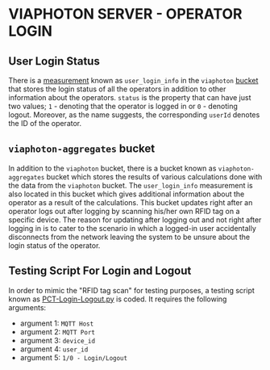 # VIAPHOTON SERVER - OPERATOR LOGIN

## User Login Status

There is a [measurement](https://docs.influxdata.com/influxdb/v1.8/concepts/glossary/#measurement) known as `user_login_info` in the `viaphoton` [bucket](https://docs.influxdata.com/influxdb/v2.3/organizations/buckets/#:~:text=A%20bucket%20is%20a%20named,bucket%20belongs%20to%20an%20organization.) that stores the login status of all the operators in addition to other information about the operators. `status` is the property that can have just two values; `1` - denoting that the operator is logged in or `0` - denoting logout. Moreover, as the name suggests, the corresponding `userId` denotes the ID of the operator.

## `viaphoton-aggregates` bucket

In addition to the `viaphoton` bucket, there is a bucket known as `viaphoton-aggregates` bucket which stores the results of various calculations done with the data from the `viaphoton` bucket. The `user_login_info` measurement is also located in this bucket which gives additional information about the operator as a result of the calculations. This bucket updates right after an operator logs out after logging by scanning his/her own RFID tag on a specific device. The reason for updating after logging out and not right after logging in is to cater to the scenario in which a logged-in user accidentally disconnects from the network leaving the system to be unsure about the login status of the operator.

## Testing Script For Login and Logout 

In order to mimic the "RFID tag scan" for testing purposes, a testing script known as [PCT-Login-Logout.py](https://gitlab.com/cowlar/viaphoton/viaphoton-testing/-/blob/main/useful-tools/PCT-Login-Logout.py) is coded. It requires the following arguments:
* argument 1: `MQTT Host` 
* argument 2: `MQTT Port` 
* argument 3: `device_id` 
* argument 4: `user_id`
* argument 5: `1/0 - Login/Logout`